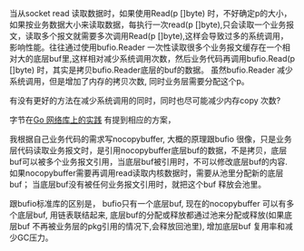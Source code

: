 
 当从socket read 读取数据时，如果使用Read(p []byte) 时，不好确定p的大小，如果按业务数据大小来读取数据，每执行一次read(p []byte),只会读取一个业务报文，读取多个报文就需要多次调用Read(p []byte),这样会导致过多的系统调用，影响性能。往往通过使用bufio.Reader 一次性读取很多个业务报文缓存在一个相对大的底层buf里,这样相对减少系统调用次数，然后业务代码再调用bufio.Read(p []byte) 时，其实是拷贝bufio.Reader底层的buf的数据。 虽然bufio.Reader 减少系统调用，但是增加了内存的拷贝次数, 同时业务层需要分配这个p。

 有没有更好的方法在减少系统调用的同时，同时也尽可能减少内存copy 次数?

 字节在[Go 网络库上的实践](https://juejin.cn/post/6844904153173458958) 有提到相应的方案，

 我根据自己业务代码的需求写nocopybuffer, 大概的原理跟bufio 很像，只是业务层代码读取业务报文时，是引用nocopybuffer底层buf的数据，不是拷贝，底层buf可以被多个业务报文引用，当底层buf被引用时，不可以修改底层buf的内容.如果nocopybuffer需要再调用read读取内核数据时，需要从池里分配新的底层buf； 当底层buf没有被任何业务报文引用时，就把这个buf 释放会池里。

 跟bufio标准库的区别是， bufio只有一个底层buf, 现在的nocopybuffer 可以有多个底层buf, 用链表联结起来, 底层buf的分配或释放都通过池来分配或释放(如果底层buf 不再被业务层的pkg引用的情况下,会释放回池里), 增加底层buf 复用率和减少GC压力。
